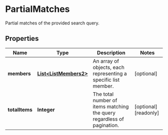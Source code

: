 

# PartialMatches

Partial matches of the provided search query.

## Properties

| Name | Type | Description | Notes |
|------------ | ------------- | ------------- | -------------|
|**members** | [**List&lt;ListMembers2&gt;**](ListMembers2.md) | An array of objects, each representing a specific list member. |  [optional] |
|**totalItems** | **Integer** | The total number of items matching the query regardless of pagination. |  [optional] [readonly] |



